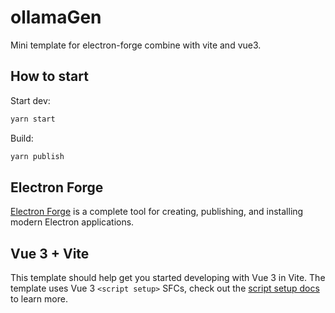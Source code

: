 # ollamaGen

Mini template for electron-forge combine with vite and vue3.

## How to start

Start dev:

```bash
yarn start
```

Build:

```bash
yarn publish
```

## Electron Forge

[Electron Forge](https://www.electronforge.io/) is a complete tool for creating, publishing, and installing modern Electron applications.

## Vue 3 + Vite

This template should help get you started developing with Vue 3 in Vite. The template uses Vue 3 `<script setup>` SFCs, check out the [script setup docs](https://v3.vuejs.org/api/sfc-script-setup.html#sfc-script-setup) to learn more.